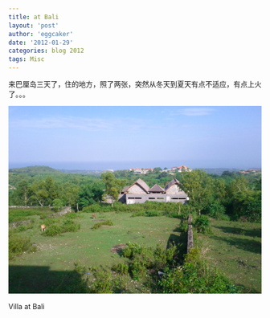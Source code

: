 ```yaml
---
title: at Bali 
layout: 'post'
author: 'eggcaker'
date: '2012-01-29'
categories: blog 2012
tags: Misc
---
```



来巴厘岛三天了，住的地方，照了两张，突然从冬天到夏天有点不适应，有点上火了。。。

![Royalty Villa](/assets/articles/2012/01/villa.png)

Villa at Bali

